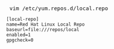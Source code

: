 <pre> vim /etc/yum.repos.d/local.repo</pre>
	[local-repo]
	name=Red Hat Linux Local Repo
	baseurl=file:///repos/local
	enabled=1 
	gpgcheck=0